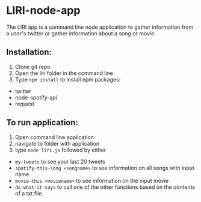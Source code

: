 # LIRI-node-app

The LIRI app is a command line node application to gather information from a user's twitter or gather information about a song or movie.

## Installation:
1. Clone git repo 
2. Open the liri folder in the command line
3. Type `npm install` to install npm packages:
  * twitter
  * node-spotify-api
  * request

## To run application:
1. Open command line application
2. navigate to folder with application
3. type `node liri.js` followed by either
  * `my-tweets` to see your last 20 tweets
  * `spotify-this-song <songname>` to see information on all songs with input name
  * `movie-this <moviename>` to see information on the input movie
  * `do-what-it-says` to call one of the other functions based on the contents of a txt file.